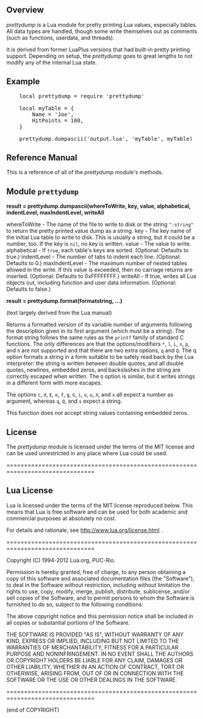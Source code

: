 ## Overview

*prettydump* is a Lua module for pretty printing Lua values, especially tables.  All data types are handled, though some write themselves out as comments (such as functions, userdata, and threads).

It is derived from former LuaPlus versions that had built-in pretty printing support.  Depending on setup, the *prettydump* goes to great lengths to not modify any of the internal Lua state.


## Example

<pre>
    local prettydump = require 'prettydump'

    local myTable = {
        Name = 'Joe',
        HitPoints = 100,
    }

    prettydump.dumpascii('output.lua', 'myTable', myTable)
</pre>


## Reference Manual

This is a reference of all of the *prettydump* module's methods.

## Module `prettydump`

**result = prettydump.dumpascii(whereToWrite, key, value, alphabetical, indentLevel, maxIndentLevel, writeAll**

whereToWrite - The name of the file to write to disk or the string `":string"` to return the pretty printed value dump as a string.
key - The key name of the initial Lua table to write to disk.  This is usually a string, but it could be a number, too.  If the key is `nil`, no key is written.
value - The value to write.
alphabetical - If `true`, each table's keys are sorted.  (Optional: Defaults to true.)
indentLevel - The number of tabs to indent each line.  (Optional: Defaults to 0.)
maxIndentLevel - The maximum number of nested tables allowed in the write.  If this value is exceeded, then no carriage returns are inserted.  (Optional: Defaults to 0xFFFFFFFF.)
writeAll - If true, writes all Lua objects out, including function and user data information. (Optional: Defaults to false.)


**result = prettydump.format(formatstring, ...)**

(text largely derived from the Lua manual)

Returns a formatted version of its variable number of arguments following the description given in its first argument (which must be a string). The format string follows the same rules as the `printf` family of standard C functions. The only differences are that the options/modifiers `*`, `l`, `L`, `n`, `p`, and `h` are not supported and that there are two extra options, `q` and `Q`. The q option formats a string in a form suitable to be safely read back by the Lua interpreter: the string is written between double quotes, and all double quotes, newlines, embedded zeros, and backslashes in the string are correctly escaped when written. The `Q` option is similar, but it writes strings in a different form with more escapes.

The options `c`, `d`, `E`, `e`, `f`, `g`, `G`, `i`, `o`, `u`, `X`, and `x` all expect a number as argument, whereas `q`, `Q`, and `s` expect a string.

This function does not accept string values containing embedded zeros.


## License

The *prettydump* module is licensed under the terms of the MIT license and can be used unrestricted in any place where Lua could be used.

===============================================================================

Lua License
-----------

Lua is licensed under the terms of the MIT license reproduced below.
This means that Lua is free software and can be used for both academic
and commercial purposes at absolutely no cost.

For details and rationale, see http://www.lua.org/license.html .

===============================================================================

Copyright (C) 1994-2012 Lua.org, PUC-Rio.

Permission is hereby granted, free of charge, to any person obtaining a copy
of this software and associated documentation files (the "Software"), to deal
in the Software without restriction, including without limitation the rights
to use, copy, modify, merge, publish, distribute, sublicense, and/or sell
copies of the Software, and to permit persons to whom the Software is
furnished to do so, subject to the following conditions:

The above copyright notice and this permission notice shall be included in
all copies or substantial portions of the Software.

THE SOFTWARE IS PROVIDED "AS IS", WITHOUT WARRANTY OF ANY KIND, EXPRESS OR
IMPLIED, INCLUDING BUT NOT LIMITED TO THE WARRANTIES OF MERCHANTABILITY,
FITNESS FOR A PARTICULAR PURPOSE AND NONINFRINGEMENT.  IN NO EVENT SHALL THE
AUTHORS OR COPYRIGHT HOLDERS BE LIABLE FOR ANY CLAIM, DAMAGES OR OTHER
LIABILITY, WHETHER IN AN ACTION OF CONTRACT, TORT OR OTHERWISE, ARISING FROM,
OUT OF OR IN CONNECTION WITH THE SOFTWARE OR THE USE OR OTHER DEALINGS IN
THE SOFTWARE.

===============================================================================

(end of COPYRIGHT)

